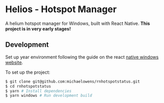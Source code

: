 # Helios - Hotspot Manager

A helium hotspot manager for Windows, built with React Native. **This project is in very early stages!**

## Development

Set up year environment following the guide on the react [native windows website](https://microsoft.github.io/react-native-windows/docs/rnw-dependencies).

To set up the project:

```bash
$ git clone git@github.com:michaelowens/rnhotspotstatus.git
$ cd rnhotspotstatus
$ yarn # Install dependencies
$ yarn windows # Run development build
```
